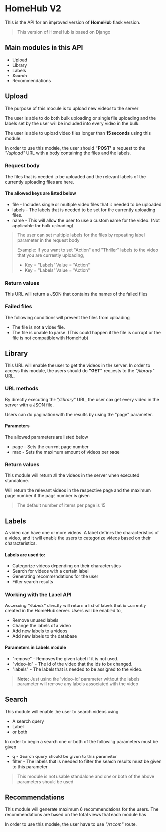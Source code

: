 # HomeHub V2

This is the API for an improved version of **HomeHub** flask version.

> This version of HomeHub is based on Django

## Main modules in this API
* Upload
* Library
* Labels
* Search
* Recommendations

## Upload
The purpose of this module is to upload new videos to the server

The user is able to do both bulk uploading or single file uploading and the labels set by the user will be included into every video in the bulk.

The user is able to upload video files longer than **15 seconds** using this module.

In order to use this module, the user should **"POST"** a request to the *"/upload"* URL with a body containing the files and the labels.

### Request body
The files that is needed to be uploaded and the relevant labels of the currently uploading files are here.

#### The allowed keys are listed below
* file - Includes single or multiple video files that is needed to be uploaded
* labels - The labels that is needed to be set for the currently uploading files.
* name - This will allow the user to use a custom name for the video. (Not applicable for bulk uploading)

> The user can set multiple labels for the files by repeating label parameter in the request body
> 
> Example: If you want to set "Action" and "Thriller" labels to the video that you are currently uploading,
> 
> * Key = "Labels"    Value = "Action"
> * Key = "Labels"    Value = "Action"

### Return values
This URL will return a JSON that contains the names of the failed files

### Failed files
The following conditions will prevent the files from uploading
* The file is not a video file.
* The file is unable to parse. (This could happen if the file is corrupt or the file is not compatible with HomeHub)

## Library
This URL will enable the user to get the videos in the server. In order to access this module, the users should do **"GET"** requests to the *"/library"* URL.

### URL methods
By directly executing the *"/library"* URL, the user can get every video in the server with a JSON file.

Users can do pagination with the results by using the "page" parameter.

#### Parameters
The allowed parameters are listed below
* page - Sets the current page number
* max - Sets the maximum amount of videos per page

### Return values
This module will return all the videos in the server when executed standalone. 

Will return the relevant videos in the respective page and the maximum page number if the page number is given

> The default number of items per page is 15

## Labels
A video can have one or more videos. A label defines the characteristics of a video, and it will enable the users to categorize videos based on their characteristics. 

#### Labels are used to:
* Categorize videos depending on their characteristics
* Search for videos with a certain label
* Generating recommendations for the user
* Filter search results

### Working with the Label API
Accessing *"/labels"* directly will return a list of labels that is currently created in the HomeHub server.
Users will be enabled to,
* Remove unused labels
* Change the labels of a video
* Add new labels to a videos 
* Add new labels to the database

#### Parameters in Labels module
* "remove" - Removes the given label if it is not used.
* "video-id" - The id of the video that the ids to be changed.
* "labels" - The labels that is needed to be assigned to the video.

> **Note:** Just using the 'video-id' parameter without the labels parameter will remove any labels associated with the video

## Search
This module will enable the user to search videos using 
* A search query
* Label
* or both

In order to begin a search one or both of the following parameters must be given
* q - Search query should be given to this parameter
* filter - The labels that is needed to filter the search results must be given to this parameter

> This module is not usable standalone and one or both of the above parameters should be used

## Recommendations
This module will generate maximum 6 recommendations for the users. The recommendations are based on the total views that each module has

In order to use this module, the user have to use *"/recom"* route.
